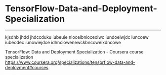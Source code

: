 # TensorFlow-Data-and-Deployment-Specialization
*************************************************************

kjsdhb jhdd jhdccduku iubeuie nioceibnioceoiwc iundoeiwjdc iuncoew iubeodec iunowiejdce idhnciowenewckbncoweixdncowe

TensorFlow: Data and Deployment Specialization - Coursera course specialization   
https://www.coursera.org/specializations/tensorflow-data-and-deployment#courses


